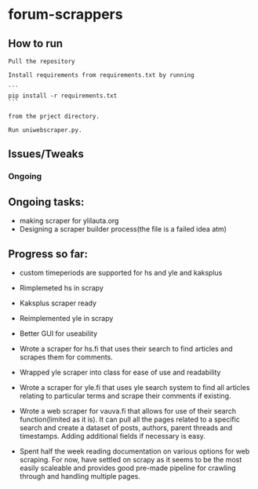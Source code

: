 # forum-scrappers
## How to run
    Pull the repository

    Install requirements from requirements.txt by running

    ``` 
    pip install -r requirements.txt
    ``` 
    
    from the prject directory.

    Run uniwebscraper.py.

## Issues/Tweaks
### Ongoing
## Ongoing tasks:

 - making scraper for ylilauta.org
 - Designing a scraper builder process(the file is a failed idea atm)

## Progress so far:

- custom timeperiods are supported for hs and yle and kaksplus
- Rimplemeted hs in scrapy
- Kaksplus scraper ready
- Reimplemented yle in scrapy
- Better GUI for useability
- Wrote a scraper for hs.fi that uses their search to find articles and scrapes them for comments.
- Wrapped yle scraper into class for ease of use and readability

- Wrote a scraper for yle.fi that uses yle search system to find all articles relating to particular terms and scrape their comments if existing.
- Wrote a web scraper for vauva.fi that allows for use of their search function(limited as it is). It can pull all the pages related to a specific search and create a dataset of posts, authors, parent threads and timestamps. Adding additional fields if necessary is easy.
- Spent half the week reading documentation on various options for web scraping. For now, have settled on scrapy as it seems to be the most easily scaleable and provides good pre-made pipeline for crawling through and handling multiple pages.







